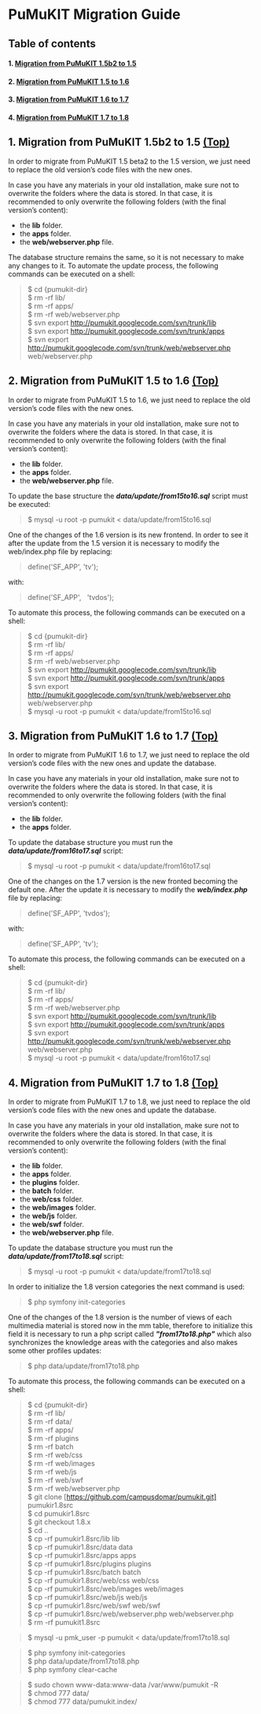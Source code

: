# PuMuKIT Migration Guide
## <a name="Contents">Table of contents</a>
#### 1. <a href="#1.5b2to1.5">Migration from PuMuKIT 1.5b2 to 1.5</a>
#### 2. <a href="#1.5to1.6">Migration from PuMuKIT 1.5 to 1.6 </a>
#### 3. <a href="#1.6to1.7">Migration from PuMuKIT 1.6 to 1.7</a>
#### 4. <a href="#1.7to1.8">Migration from PuMuKIT 1.7 to 1.8</a>


## <a name="1.5b2to1.5">1. Migration from PuMuKIT 1.5b2 to 1.5 </a><a href="#Contents">(Top)</a>
In order to migrate from PuMuKIT 1.5 beta2 to the 1.5 version, we just need to replace the old version’s code files with the new ones.

In case you have any materials in your old installation, make sure not to overwrite the folders where the data is stored. In that case, it is recommended to only overwrite the following folders (with the final version’s content):

- the **lib** folder.
- the **apps** folder.
- the **web/webserver.php** file.

The database structure remains the same, so it is not necessary to make any changes to it.
To automate the update process, the following commands can be executed on a shell:

>$ cd {pumukit-dir}  
>$ rm -rf lib/  
>$ rm -rf apps/    
>$ rm -rf web/webserver.php  
>$ svn export http://pumukit.googlecode.com/svn/trunk/lib  
>$ svn export http://pumukit.googlecode.com/svn/trunk/apps  
>$ svn export http://pumukit.googlecode.com/svn/trunk/web/webserver.php web/webserver.php  


## <a name="1.5to1.6">2. Migration from PuMuKIT 1.5 to 1.6 </a> <a href="#Contents">(Top)</a>

In order to migrate from PuMuKIT 1.5 to 1.6, we just need to replace the old version’s code files with the new ones.

In case you have any materials in your old installation, make sure not to overwrite the folders where the data is stored. In that case, it is recommended to only overwrite the following folders (with the final version’s content):

- the **lib** folder.
- the **apps** folder.
- the **web/webserver.php** file.

To update the base structure the **_data/update/from15to16.sql_** script must be executed:
  >$ mysql -u root -p pumukit < data/update/from15to16.sql
  
One of the changes of the 1.6 version is its new frontend. In order to see it after the update from the 1.5 version it is necessary to modify the web/index.php file by replacing:

  > define('SF_APP', 'tv');  
  
with:  

  > define('SF_APP', &nbsp; 'tvdos');  
  
  
  
To automate this process, the following commands can be executed  on a shell:
  >$ cd {pumukit-dir}  
  >$ rm -rf lib/  
  >$ rm -rf apps/  
  >$ rm -rf web/webserver.php  
  >$ svn export http://pumukit.googlecode.com/svn/trunk/lib  
  >$ svn export http://pumukit.googlecode.com/svn/trunk/apps  
  >$ svn export http://pumukit.googlecode.com/svn/trunk/web/webserver.php web/webserver.php  
  >$ mysql -u root -p pumukit < data/update/from15to16.sql  
  

## <a name="1.6to1.7">3. Migration from PuMuKIT 1.6 to 1.7 </a><a href="#Contents">(Top)</a>
In order to migrate from PuMuKIT 1.6 to 1.7, we just need to replace the old version’s code files with the new ones and update the database.

In case you have any materials in your old installation, make sure not to overwrite the folders where the data is stored. In that case, it is recommended to only overwrite the following folders (with the final version’s content):

- the **lib** folder.
- the **apps** folder.

To update the database structure you must run the **_data/update/from16to17.sql_** script:

  >$ mysql -u root -p pumukit < data/update/from16to17.sql
  
One of the changes on the 1.7 version is the new fronted becoming the default one. After the update it is necessary to modify the **_web/index.php_** file by replacing:
  > define('SF_APP', 'tvdos');  
  
with:  

  > define('SF_APP', 'tv');  
  
To automate this process, the following commands can be executed on a shell:  
>$ cd {pumukit-dir}  
>$ rm -rf lib/  
>$ rm -rf apps/  
>$ rm -rf web/webserver.php  
>$ svn export http://pumukit.googlecode.com/svn/trunk/lib  
>$ svn export http://pumukit.googlecode.com/svn/trunk/apps  
>$ svn export http://pumukit.googlecode.com/svn/trunk/web/webserver.php web/webserver.php  
>$ mysql -u root -p pumukit < data/update/from16to17.sql  


## <a name="1.7to1.8">4. Migration from PuMuKIT 1.7 to 1.8 </a><a href="#Contents">(Top)</a>

In order to migrate from PuMuKIT 1.7 to 1.8, we just need to replace the old version’s code files with the new ones and update the database.

In case you have any materials in your old installation, make sure not to overwrite the folders where the data is stored. In that case, it is recommended to only overwrite the following folders (with the final version’s content):

- the **lib** folder.  
- the **apps** folder.  
- the **plugins** folder.  
- the **batch** folder.  
- the **web/css** folder.  
- the **web/images** folder.  
- the **web/js** folder.  
- the **web/swf** folder.  
- the **web/webserver.php** file.  

To update the database structure you must run the **_data/update/from17to18.sql_** script:
  >$ mysql -u root -p pumukit < data/update/from17to18.sql  
  
In order to initialize the 1.8 version categories the next command is used:
  >$ php symfony init-categories  
  
One of the changes of the 1.8 version is the number of views of each multimedia material is stored now in the mm table, therefore to initialize this field it is necessary to run a php script called **_"from17to18.php"_** which also synchronizes the knowledge areas with the categories and also makes some other profiles updates:
  >$ php data/update/from17to18.php
  
To automate this process, the following commands can be executed on a shell:  
>$ cd {pumukit-dir}  
>$ rm -rf lib/  
>$ rm -rf data/  
>$ rm -rf apps/  
>$ rm -rf plugins  
>$ rm -rf batch  
>$ rm -rf web/css  
>$ rm -rf web/images  
>$ rm -rf web/js  
>$ rm -rf web/swf  
>$ rm -rf web/webserver.php  
>$ git clone [https://github.com/campusdomar/pumukit.git] pumukir1.8src  
>$ cd pumukir1.8src  
>$ git checkout 1.8.x  
>$ cd ..  
>$ cp -rf pumukir1.8src/lib lib  
>$ cp -rf pumukir1.8src/data data  
>$ cp -rf pumukir1.8src/apps apps  
>$ cp -rf pumukir1.8src/plugins plugins  
>$ cp -rf pumukir1.8src/batch batch  
>$ cp -rf pumukir1.8src/web/css web/css  
>$ cp -rf pumukir1.8src/web/images web/images  
>$ cp -rf pumukir1.8src/web/js web/js  
>$ cp -rf pumukir1.8src/web/swf web/swf  
>$ cp -rf pumukir1.8src/web/webserver.php web/webserver.php  
>$ rm -rf pumukit1.8src  

>$ mysql -u pmk_user -p pumukit < data/update/from17to18.sql

>$ php symfony init-categories  
>$ php data/update/from17to18.php   
>$ php symfony clear-cache    

>$ sudo chown www-data:www-data /var/www/pumukit -R  
>$ chmod 777 data/  
>$ chmod 777 data/pumukit.index/  










